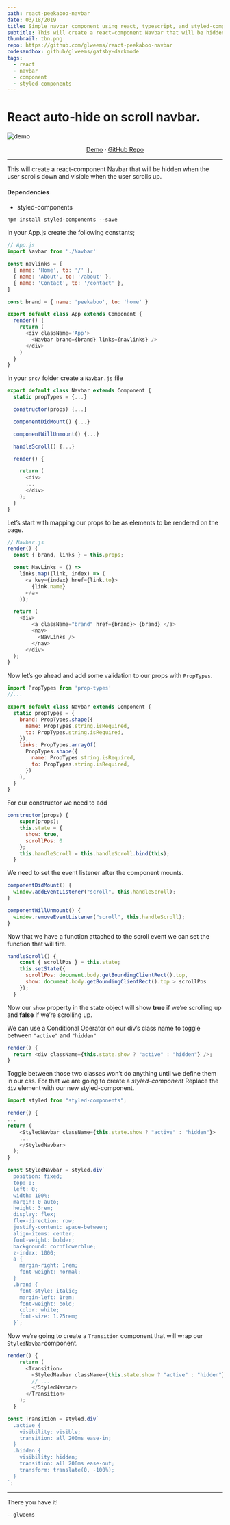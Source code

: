 ```yaml
---
path: react-peekaboo-navbar
date: 03/18/2019
title: Simple navbar component using react, typescript, and styled-components.
subtitle: This will create a react-component Navbar that will be hidden when the user scrolls down and visible when the user scrolls up.
thumbnail: tbn.png
repo: https://github.com/glweems/react-peekaboo-navbar
codesandbox: github/glweems/gatsby-darkmode
tags:
  - react
  - navbar
  - component
  - styled-components
---
```


# React auto-hide on scroll navbar.

![demo](demo.gif)


<p align="center">
  <a href="https://codesandbox.io/s/react-peekaboo-navbar-0nsms?fontsize=14">Demo</a>
  ·
  <a href="https://github.com/glweems/react-peekaboo-navbar">GitHub Repo</a>
</p>

---

This will create a react-component Navbar that will be hidden when the user scrolls down and visible when the user scrolls up.

#### Dependencies

- styled-components

```
npm install styled-components --save
```

In your App.js create the following constants;

```javascript
// App.js
import Navbar from './Navbar'

const navlinks = [
  { name: 'Home', to: '/' },
  { name: 'About', to: '/about' },
  { name: 'Contact', to: '/contact' },
]

const brand = { name: 'peekaboo', to: 'home' }

export default class App extends Component {
  render() {
    return (
      <div className='App'>
        <Navbar brand={brand} links={navlinks} />
      </div>
    )
  }
}
```

In your `src/` folder create a `Navbar.js` file

```javascript
export default class Navbar extends Component {
  static propTypes = {...}

  constructor(props) {...}

  componentDidMount() {...}

  componentWillUnmount() {...}

  handleScroll() {...}

  render() {

    return (
      <div>
      ...
      </div>
    );
  }
}
```

Let’s start with mapping our props to be as elements to be rendered on the page.

```javascript
// Navbar.js
render() {
  const { brand, links } = this.props;

  const NavLinks = () =>
    links.map((link, index) => (
      <a key={index} href={link.to}>
        {link.name}
      </a>
    ));

  return (
    <div>
        <a className="brand" href={brand}> {brand} </a>
        <nav>
          <NavLinks />
        </nav>
      </div>
  );
}
```

Now let’s go ahead and add some validation to our props with `PropTypes`.

```javascript
import PropTypes from 'prop-types'
//...

export default class Navbar extends Component {
  static propTypes = {
    brand: PropTypes.shape({
      name: PropTypes.string.isRequired,
      to: PropTypes.string.isRequired,
    }),
    links: PropTypes.arrayOf(
      PropTypes.shape({
        name: PropTypes.string.isRequired,
        to: PropTypes.string.isRequired,
      })
    ),
  }
}
```

For our constructor we need to add

```javascript
constructor(props) {
    super(props);
    this.state = {
      show: true,
      scrollPos: 0
    };
    this.handleScroll = this.handleScroll.bind(this);
  }
```

We need to set the event listener after the component mounts.

```javascript
componentDidMount() {
  window.addEventListener("scroll", this.handleScroll);
}

componentWillUnmount() {
  window.removeEventListener("scroll", this.handleScroll);
}
```

Now that we have a function attached to the scroll event we can set the function that will fire.

```javascript
handleScroll() {
    const { scrollPos } = this.state;
    this.setState({
      scrollPos: document.body.getBoundingClientRect().top,
      show: document.body.getBoundingClientRect().top > scrollPos
    });
  }
```

Now our `show` property in the state object will show **true** if we’re scrolling up and **false** if we’re scrolling up.

We can use a Conditional Operator on our div’s class name to toggle between `"active"` and `"hidden"`

```javascript
render() {
  return <div className={this.state.show ? "active" : "hidden"} />;
}
```

Toggle between those two classes won’t do anything until we define them in our css. For that we are going to create a _styled-component_
Replace the `div` element with our new styled-component.

```javascript
import styled from "styled-components";

render() {
...
return (
    <StyledNavbar className={this.state.show ? "active" : "hidden"}>
    ...
    </StyledNavbar>
  );
}

const StyledNavbar = styled.div`
  position: fixed;
  top: 0;
  left: 0;
  width: 100%;
  margin: 0 auto;
  height: 3rem;
  display: flex;
  flex-direction: row;
  justify-content: space-between;
  align-items: center;
  font-weight: bolder;
  background: cornflowerblue;
  z-index: 1000;
  a {
    margin-right: 1rem;
    font-weight: normal;
  }
  .brand {
    font-style: italic;
    margin-left: 1rem;
    font-weight: bold;
    color: white;
    font-size: 1.25rem;
  }`;
```

Now we’re going to create a `Transition` component that will wrap our `StyledNavbar`component.

```javascript
render() {
    return (
      <Transition>
        <StyledNavbar className={this.state.show ? "active" : "hidden"}>
        // ...
        </StyledNavbar>
      </Transition>
    );
  }

const Transition = styled.div`
  .active {
    visibility: visible;
    transition: all 200ms ease-in;
  }
  .hidden {
    visibility: hidden;
    transition: all 200ms ease-out;
    transform: translate(0, -100%);
  }
`;
```

---

There you have it!

`--glweems`
